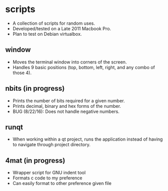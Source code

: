 # scripts

- A collection of scripts for random uses.
- Developed/tested on a Late 2011 Macbook Pro.
- Plan to test on Debian virtualbox.

## window
- Moves the terminal window into corners of the screen. 
- Handles 9 basic positions (top, bottom, left, right, and any combo of those 4).

## nbits (in progress)
- Prints the number of bits required for a given number. 
- Prints decimal, binary and hex forms of the number. 
- BUG (8/22/16): Does not handle negative numbers.

## runqt
- When working within a qt project, runs the application instead
of having to navigate through project directory. 

## 4mat (in progress)
- Wrapper script for GNU indent tool
- Formats c code to my preference
- Can easily format to other preference given file


